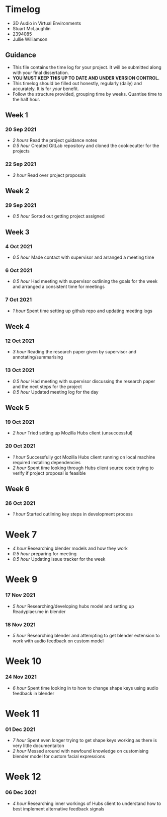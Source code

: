# Timelog

* 3D Audio in Virtual Environments
* Stuart McLaughlin
* 2394085
* Jullie Williamson

## Guidance

* This file contains the time log for your project. It will be submitted along with your final dissertation.
* **YOU MUST KEEP THIS UP TO DATE AND UNDER VERSION CONTROL.**
* This timelog should be filled out honestly, regularly (daily) and accurately. It is for *your* benefit.
* Follow the structure provided, grouping time by weeks.  Quantise time to the half hour.

## Week 1

### 20 Sep 2021

* *2 hours* Read the project guidance notes
* *0.5 hour* Created GitLab repository and cloned the cookiecutter for the projects

### 22 Sep 2021
* *3 hour* Read over project proposals

## Week 2

### 29 Sep 2021

* *0.5 hour* Sorted out getting project assigned

## Week 3

### 4 Oct 2021
* *0.5 hour* Made contact with supervisor and arranged a meeting time

### 6 Oct 2021
* *0.5 hour* Had meeting with supervisor outlining the goals for the week and arranged a consistent time for meetings

### 7 Oct 2021
* *1 hour* Spent time setting up github repo and updating meeting logs

## Week 4

### 12 Oct 2021
* *3 hour* Reading the research paper given by supervisor and annotating/summarising

### 13 Oct 2021
* *0.5 hour* Had meeting with supervisor discussing the research paper and the next steps for the project
* *0.5 hour* Updated meeting log for the day

## Week 5

### 19 Oct 2021
* *2 hour* Tried setting up Mozilla Hubs client (unsuccessful)

### 20 Oct 2021 
* *1 hour* Successfully got Mozilla Hubs client running on local machine required installing dependencies
* *2 hour* Spent time looking through Hubs client source code trying to verify if project proposal is feasible

## Week 6

### 26 Oct 2021
* *1 hour* Started outlining key steps in development process

# Week 7
* *4 hour* Researching blender models and how they work
* *0.5 hour* preparing for meeting
* *0.5 hour* Updating issue tracker for the week

# Week 9 

### 17 Nov 2021
* *5 hour* Researching/developing hubs model and setting up Readyplaer.me in blender

### 18 Nov 2021
* *5 hour* Researching blender and attempting to get blender extension to work with audio feedback on custom model

# Week 10

### 24 Nov 2021
* *6 hour* Spent time looking in to how to change shape keys using audio feedback in blender

# Week 11

### 01 Dec 2021
* *7 hour* Spent even longer trying to get shape keys working as there is very little documentaiton
*  *2 hour* Messed around with newfound knowledge on customising blender model for custom facial expressions

# Week 12

### 06 Dec 2021
* *4 hour* Researching inner workings of Hubs client to understand how to best implement alternative feedback signals

